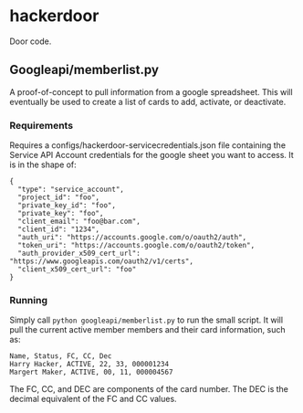 hackerdoor
==========

Door code. 



## Googleapi/memberlist.py
A proof-of-concept to pull information from a google spreadsheet. This will eventually be used to create a list of cards to add, activate, or deactivate.
### Requirements
Requires a configs/hackerdoor-servicecredentials.json file containing the Service API Account credentials for the google sheet you want to access. It is in the shape of:
```
{
  "type": "service_account",
  "project_id": "foo",
  "private_key_id": "foo",
  "private_key": "foo",
  "client_email": "foo@bar.com",
  "client_id": "1234",
  "auth_uri": "https://accounts.google.com/o/oauth2/auth",
  "token_uri": "https://accounts.google.com/o/oauth2/token",
  "auth_provider_x509_cert_url": "https://www.googleapis.com/oauth2/v1/certs",
  "client_x509_cert_url": "foo"
}
```
### Running
Simply call `python googleapi/memberlist.py` to run the small script. It will pull the current active member members and their card information, such as:
```
Name, Status, FC, CC, Dec
Harry Hacker, ACTIVE, 22, 33, 000001234
Margert Maker, ACTIVE, 00, 11, 000004567
```

The FC, CC, and DEC are components of the card number. The DEC is the decimal equivalent of the FC and CC values.